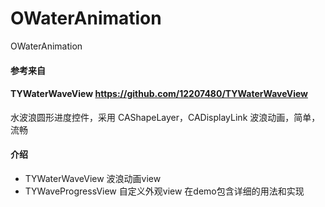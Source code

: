 # OWaterAnimation
OWaterAnimation

#### 参考来自 
#### TYWaterWaveView https://github.com/12207480/TYWaterWaveView
水波浪圆形进度控件，采用 CAShapeLayer，CADisplayLink 波浪动画，简单，流畅
#### 介绍
 * TYWaterWaveView 波浪动画view
 * TYWaveProgressView 自定义外观view
 在demo包含详细的用法和实现
